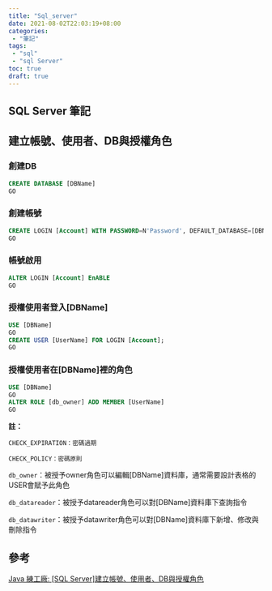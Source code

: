 ```yaml
---
title: "Sql_server"
date: 2021-08-02T22:03:19+08:00
categories:
 - "筆記"
tags:
 - "sql"
 - "sql Server"
toc: true
draft: true
---
```


## SQL Server 筆記
<!-- 簡介 -->
<!--more-->

## 建立帳號、使用者、DB與授權角色

### 創建DB

```sql
CREATE DATABASE [DBName]
GO
```

### 創建帳號

```sql
CREATE LOGIN [Account] WITH PASSWORD=N'Password', DEFAULT_DATABASE=[DBName], DEFAULT_LANGUAGE=[Traditional Chinese], CHECK_EXPIRATION=OFF, CHECK_POLICY=OFF
GO

```

### 帳號啟用

```sql
ALTER LOGIN [Account] EnABLE
GO
```

### 授權使用者登入[DBName]

```sql
USE [DBName]
GO
CREATE USER [UserName] FOR LOGIN [Account];
GO

```

### 授權使用者在[DBName]裡的角色

```sql
USE [DBName]
GO
ALTER ROLE [db_owner] ADD MEMBER [UserName]
GO

```

**註：**

`CHECK_EXPIRATION：密碼過期`</br>

`CHECK_POLICY：密碼原則`</br>

`db_owner`：被授予owner角色可以編輯[DBName]資料庫，通常需要設計表格的USER會賦予此角色</br>

`db_datareader`：被授予datareader角色可以對[DBName]資料庫下查詢指令
</br>

`db_datawriter`：被授予datawriter角色可以對[DBName]資料庫下新增、修改與刪除指令



## 參考

[Java 練工廠: [SQL Server]建立帳號、使用者、DB與授權角色](http://rogercode.blogspot.com/2015/08/sql-serverdb.html)
